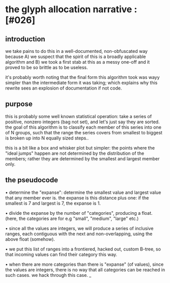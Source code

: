 # the glyph allocation narrative :[#026]

## introduction

we take pains to do this in a well-documented, non-obfuscated way because
A) we suspect that the spirit of this is a broadly applicable algorithm
and B) we took a first stab at this as a messy one-off and it proved to
be so brittle as to be useless.

it's probably worth noting that the final form this algorithm took was
wayy simpler than the intermediate form it was taking; which explains
why this rewrite sees an explosion of documentation if not code.




## purpose

this is probably some well known statistical operation: take a series
of positive, nonzero integers (bag not set), and let's just say they are
sorted. the goal of this algorithm is to classify each member of this
series into one of N groups, such that the range the series covers
from smallest to biggest is broken up into N equally sized steps..

this is a bit like a box and whisker plot but simpler: the points where
the "ideal jumps" happen are not determined by the distribution of the
members; rather they are determined by the smallest and largest member
only.




## the pseudocode

  • determine the "expanse": determine the smallest value and largest
    value that any member ever is. the expanse is this distance plus
    one: if the smallest is 7 and largest is 7, the expanse is 1.

  • divide the expanse by the number of "categories", producing a float.
    (here, the categories are for e.g "small", "medium", "large" etc.)

  • since all the values are integers, we will produce a series of
    inclusive ranges, each contiguous with the next and non-overlapping,
    using the above float (somehow).

  • we put this list of ranges into a frontiered, hacked out, custom
    B-tree, so that incoming values can find their category this way.

  • when there are more categories than there is "expanse" (of values),
    since the values are integers, there is no way that all categories
    can be reached in such cases. we hack through this case.
_
